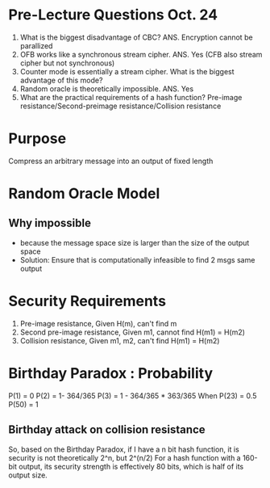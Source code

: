 # Pre-Lecture Questions Oct. 24
1. What is the biggest disadvantage of CBC? ANS. Encryption cannot be parallized
2. OFB works like a synchronous stream cipher. ANS. Yes (CFB also stream cipher but not synchronous)
3. Counter mode is essentially a stream cipher. What is the biggest advantage of this mode? 
4. Random oracle is theoretically impossible. ANS. Yes
5. What are the practical requirements of a hash function? 
Pre-image resistance/Second-preimage resistance/Collision resistance
# Purpose
Compress an arbitrary message into an output of fixed length 
# Random Oracle Model
## Why impossible
- because the message space size is larger than the size of the output space
- Solution: Ensure that is computationally infeasible to find 2 msgs same output

# Security Requirements

1. Pre-image resistance, Given H(m), can't find m
2. Second pre-image resistance, Given m1, cannot find H(m1) = H(m2)
3. Collision resistance, Given m1, m2, can't find H(m1) = H(m2)

# Birthday Paradox : Probability

P(1) = 0
P(2) = 1- 364/365
P(3) = 1 -  364/365 * 363/365
When P(23) = 0.5
P(50) = 1 

## Birthday attack on collision resistance 
So, based on the Birthday Paradox, if I have a n bit hash function, it is security is not theoretically 2^n, but 2^(n/2)
For a hash function with a 160-bit output, its security strength is effectively 80 bits, which is half of its output size.







